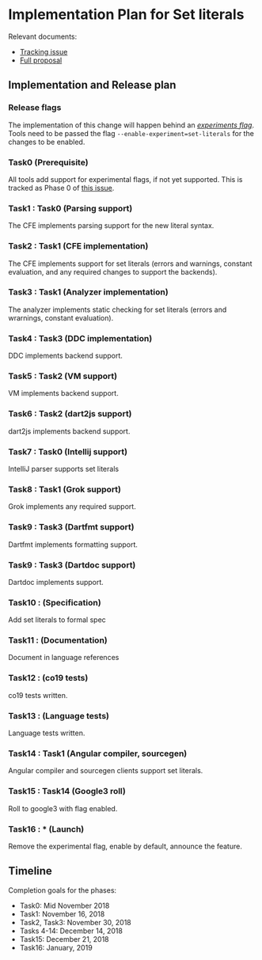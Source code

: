 # Implementation Plan for Set literals

Relevant documents:
 - [Tracking issue](TODO)
 - [Full proposal](https://github.com/dart-lang/language/blob/master/accepted/future-releases/set-literals/feature-specification.md)

## Implementation and Release plan

### Release flags

The implementation of this change will happen behind
an
[*experiments flag*](https://github.com/dart-lang/sdk/blob/master/docs/process/experimental-flags.md).
Tools need to be passed the flag `--enable-experiment=set-literals` for the
changes to be enabled.

### Task0 (Prerequisite)

All tools add support for experimental flags, if not yet supported.  This is
tracked as Phase 0 of [this issue](https://github.com/dart-lang/language/issues/60).

### Task1 : Task0 (Parsing support)

The CFE implements parsing support for the new literal syntax.

### Task2 : Task1 (CFE implementation)

The CFE implements support for set literals (errors and warnings, constant
evaluation, and any required changes to support the backends).

### Task3 : Task1 (Analyzer implementation)

The analyzer implements static checking for set literals (errors and wrarnings,
constant evaluation).

### Task4 : Task3 (DDC implementation)

DDC implements backend support.

### Task5 : Task2 (VM support)

VM implements backend support.

### Task6 : Task2 (dart2js support)

dart2js implements backend support.

### Task7 : Task0 (Intellij support)

IntelliJ parser supports set literals

### Task8 : Task1 (Grok support)

Grok implements any required support.

### Task9 : Task3 (Dartfmt support)

Dartfmt implements formatting support.

### Task9 : Task3 (Dartdoc support)

Dartdoc implements support.

### Task10 : (Specification)

Add set literals to formal spec

### Task11 : (Documentation)

Document in language references

### Task12 : (co19 tests)

co19 tests written.

### Task13 : (Language tests)

Language tests written.

### Task14 : Task1 (Angular compiler, sourcegen)

Angular compiler and sourcegen clients support set literals.

### Task15 : Task14 (Google3 roll)

Roll to google3 with flag enabled.

### Task16 : * (Launch)

Remove the experimental flag, enable by default, announce the feature.


## Timeline

Completion goals for the phases:

- Task0: Mid November 2018
- Task1: November 16, 2018 
- Task2, Task3: November 30, 2018
- Tasks 4-14: December 14, 2018
- Task15: December 21, 2018
- Task16: January, 2019
